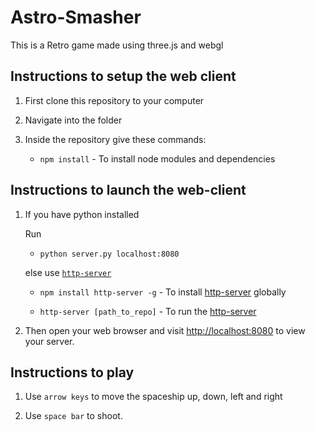 # Astro-Smasher

This is a Retro game made using three.js and webgl


## Instructions to setup the web client

1. First clone this repository to your computer

2. Navigate into the folder

3. Inside the repository give these commands:

	* `npm install` - To install node modules and dependencies

## Instructions to launch the web-client

1. If you have python installed

	Run

	* `python server.py localhost:8080`

	else use [`http-server`](https://www.npmjs.com/package/http-server)

	* `npm install http-server -g` - To install [http-server](https://www.npmjs.com/package/http-server) globally
 
	* `http-server [path_to_repo]` - To run the [http-server](https://www.npmjs.com/package/http-server)


2. Then open your web browser and visit [http://localhost:8080](http://localhost:8080) to view your server.

## Instructions to play

1. Use `arrow keys` to move the spaceship up, down, left and right

2. Use `space bar` to shoot.
